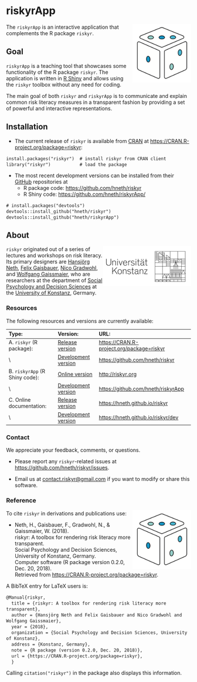 # riskyrApp

<!-- riskyr logo: -->  

<a href = "https://github.com/hneth/riskyr">
<img src = "./www/riskyr_cube_s.png" alt = "riskyr logo" title = "riskyr" width = "160px" align = "right" style = "float:right; border:40; width:160px;"/>
</a>

The `riskyrApp` is an interactive application that complements the R package `riskyr`. 


## Goal

`riskyrApp` is a teaching tool that showcases some functionality of the R package `riskyr`. 
The application is written in [R Shiny](https://shiny.rstudio.com/) and allows using the `riskyr` toolbox without any need for coding.

The main goal of both `riskyr` and `riskyrApp` is to communicate and explain common risk literacy measures in a transparent fashion by providing a set of powerful and interactive representations. 


## Installation

- The current release of `riskyr` is available from [CRAN](https://CRAN.R-project.org/) at <https://CRAN.R-project.org/package=riskyr>: 

```{r}
install.packages("riskyr")  # install riskyr from CRAN client
library("riskyr")           # load the package
```

- The most recent development versions can be installed from their [GitHub](https://github.com) repositories at 
    - R package code: <https://github.com/hneth/riskyr>
    - R Shiny code:   <https://github.com/hneth/riskyrApp/>

```{r}
# install.packages("devtools")
devtools::install_github("hneth/riskyr")
devtools::install_github("hneth/riskyrApp")
```

## About

<!-- uni.kn logo and link to SPDS: -->  
<!-- ![](./www/uniKn_logo.png) --> 
<a href="https://www.spds.uni-konstanz.de/">
<!--<img src = "./www/uniKn_logo.png" alt = "spds.uni.kn" style = "width: 300px; float: right; border:20;"/> --> 
<img src = "./www/uniKn_logo_s.png" alt = "spds.uni.kn" align = "right" style = "float: right; border:40;"/>
</a>

`riskyr` originated out of a series of lectures and workshops on risk literacy. 
Its primary designers are 
[Hansjörg Neth](https://www.spds.uni-konstanz.de/hans-neth), 
[Felix Gaisbauer](https://www.spds.uni-konstanz.de/felix-gaisbauer), 
[Nico Gradwohl](https://www.spds.uni-konstanz.de/nico-gradwohl), and 
[Wolfgang Gaissmaier](https://www.spds.uni-konstanz.de/prof-dr-wolfgang-gaissmaier), 
who are researchers at the department of 
[Social Psychology and Decision Sciences](https://www.spds.uni-konstanz.de) at the 
[University of Konstanz](https://www.uni-konstanz.de/en/), Germany. 


### Resources

The following resources and versions are currently available:

Type:                | Version:           | URL:                     |        
:------------------- |:-------------------|:-------------------------|
A. `riskyr` (R package): | [Release version](https://CRAN.R-project.org/package=riskyr) | <https://CRAN.R-project.org/package=riskyr> |
\                    | [Development version](https://github.com/hneth/riskyr)           | <https://github.com/hneth/riskyr> | 
B. `riskyrApp` (R Shiny code): | [Online version](http://riskyr.org)       | <http://riskyr.org> | 
\              | [Development version](https://github.com/hneth/riskyrApp) | <https://github.com/hneth/riskyrApp> | 
C. Online documentation: | [Release version](https://hneth.github.io/riskyr)         | <https://hneth.github.io/riskyr> | 
\                        | [Development version](https://hneth.github.io/riskyr/dev) | <https://hneth.github.io/riskyr/dev> | 


### Contact

We appreciate your feedback, comments, or questions. 

- Please report any `riskyr`-related issues at <https://github.com/hneth/riskyr/issues>. 

- Email us at <contact.riskyr@gmail.com> if you want to modify or share this software. 


### Reference

<!-- riskyr logo: -->  

<a href = "https://github.com/hneth/riskyr">
<img src = "./www/riskyr_cube_s.png" alt = "riskyr logo" title = "riskyr" width = "160px" align = "right" style = "float:right; border:40; width:160px;"/>
</a>

To cite `riskyr` in derivations and publications use:

-  Neth, H., Gaisbauer, F., Gradwohl, N., & Gaissmaier, W. (2018).    
    riskyr: A toolbox for rendering risk literacy more transparent.    
    Social Psychology and Decision Sciences, University of Konstanz, Germany.    
    Computer software (R package version 0.2.0, Dec. 20, 2018).    
    Retrieved from <https://CRAN.R-project.org/package=riskyr>.   

A BibTeX entry for LaTeX users is: 

    @Manual{riskyr,
      title = {riskyr: A toolbox for rendering risk literacy more transparent},
      author = {Hansjörg Neth and Felix Gaisbauer and Nico Gradwohl and Wolfgang Gaissmaier},
      year = {2018},
      organization = {Social Psychology and Decision Sciences, University of Konstanz},
      address = {Konstanz, Germany},
      note = {R package (version 0.2.0, Dec. 20, 2018)},
      url = {https://CRAN.R-project.org/package=riskyr},
      }    
    
Calling `citation("riskyr")` in the package also displays this information.

<!-- eof. --> 
